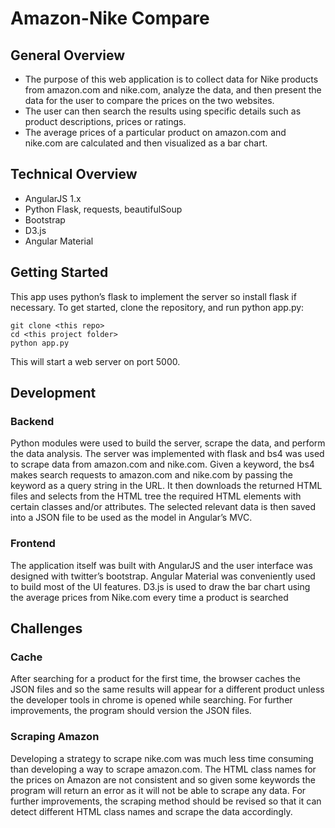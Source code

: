 # Amazon-Nike Compare

## General Overview
* The purpose of this web application is to collect data for Nike products from amazon.com and nike.com, analyze the data, and then present the data for the user to compare the prices on the two websites.
* The user can then search the results using specific details such as product descriptions, prices or ratings.
* The average prices of a particular product on amazon.com and nike.com are calculated and then visualized as a bar chart.

## Technical Overview
* AngularJS 1.x
*	Python Flask, requests, beautifulSoup
*	Bootstrap
*	D3.js
*	Angular Material

## Getting Started
This app uses python’s flask to implement the server so install flask if necessary.
To get started, clone the repository, and run python app.py:
```
git clone <this repo>
cd <this project folder>
python app.py
```
This will start a web server on port 5000.

## Development
### Backend
Python modules were used to build the server, scrape the data, and perform the data analysis. The server was implemented with flask and bs4 was used to scrape data from amazon.com and nike.com. Given a keyword, the bs4 makes search requests to amazon.com and nike.com by passing the keyword as a query string in the URL. It then downloads the returned HTML files and selects from the HTML tree the required HTML elements with certain classes and/or attributes. The selected relevant data is then saved into a JSON file to be used as the model in Angular’s MVC.

### Frontend
The application itself was built with AngularJS and the user interface was designed with twitter’s bootstrap. Angular Material was conveniently used to build most of the UI features. D3.js is used to draw the bar chart using the average prices from Nike.com every time a product is searched

## Challenges
### Cache
After searching for a product for the first time, the browser caches the JSON files and so the same results will appear for a different product unless the developer tools in chrome is opened while searching. For further improvements, the program should version the JSON files.

### Scraping Amazon
Developing a strategy to scrape nike.com was much less time consuming than developing a way to scrape amazon.com. The HTML class names for the prices on Amazon are not consistent and so given some keywords the program will return an error as it will not be able to scrape any data. For further improvements, the scraping method should be revised so that it can detect different HTML class names and scrape the data accordingly.
